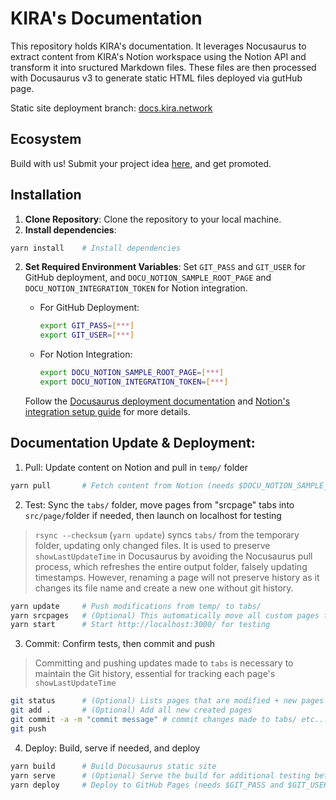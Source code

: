 # KIRA's Documentation

This repository holds KIRA's documentation. It leverages Nocusaurus to extract content from KIRA's Notion workspace using the Notion API and transform it into sructured Markdown files. These files are then processed with Docusaurus v3 to generate static HTML files deployed via gutHub page.

Static site deployment branch: [docs.kira.network](https://github.com/KiraCore/docs.kira.network/tree/docs.kira.network)

## Ecosystem 

Build with us! 
Submit your project idea [here](https://github.com/KiraCore/docs.kira.network/tree/ecosystem), and get promoted.

## Installation

1. **Clone Repository**: Clone the repository to your local machine.
3. **Install dependencies**:
```bash
yarn install    # Install dependencies
```
2. **Set Required Environment Variables**: Set `GIT_PASS` and `GIT_USER` for GitHub deployment, and `DOCU_NOTION_SAMPLE_ROOT_PAGE` and `DOCU_NOTION_INTEGRATION_TOKEN` for Notion integration.

   - For GitHub Deployment:
     ```bash
     export GIT_PASS=[***]
     export GIT_USER=[***]
     ```
   - For Notion Integration:
     ```bash
     export DOCU_NOTION_SAMPLE_ROOT_PAGE=[***]
     export DOCU_NOTION_INTEGRATION_TOKEN=[***]
     ```
   Follow the [Docusaurus deployment documentation](https://docusaurus.io/docs/deployment#environment-settings) and [Notion's integration setup guide](https://developers.notion.com/docs/create-a-notion-integration#give-your-integration-page-permissions) for more details.

## Documentation Update & Deployment:

1. Pull: Update content on Notion and pull in `temp/` folder

```bash
yarn pull       # Fetch content from Notion (needs $DOCU_NOTION_SAMPLE_ROOT_PAGE and $DOCU_NOTION_INTEGRATION_TOKEN)
```

2. Test: Sync the `tabs/` folder, move pages from "srcpage" tabs into `src/page/`folder if needed, then launch on localhost for testing

> `rsync --checksum` (`yarn update`) syncs `tabs/` from the temporary folder, updating only changed files. It is used to preserve `showLastUpdateTime` in Docusaurus by avoiding the Nocusaurus pull process, which refreshes the entire output folder, falsely updating timestamps. However, renaming a page will not preserve history as it changes its file name and create a new one without git history.

```bash
yarn update     # Push modifications from temp/ to tabs/
yarn srcpages   # (Optional) This automatically move all custom pages from the tabs "srcpage" into the src/pages/ folder 
yarn start      # Start http://localhost:3000/ for testing
```

3. Commit: Confirm tests, then commit and push

> Committing and pushing updates made to `tabs` is necessary to maintain the Git history, essential for tracking each page's `showLastUpdateTime`

```bash
git status      # (Optional) Lists pages that are modified + new pages that need to be added to commit
git add .       # (Optional) Add all new created pages
git commit -a -m "commit message" # commit changes made to tabs/ etc...
git push
```

4. Deploy: Build, serve if needed, and deploy

```bash
yarn build      # Build Docusaurus static site
yarn serve      # (Optional) Serve the build for additional testing before production deployment
yarn deploy     # Deploy to GitHub Pages (needs $GIT_PASS and $GIT_USER)
```